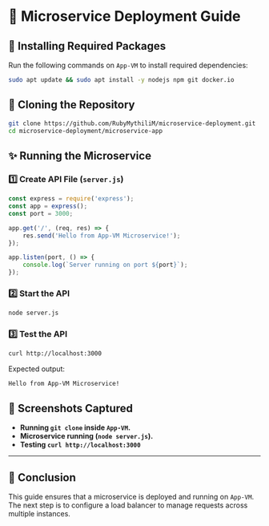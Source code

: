 # 🚀 Microservice Deployment Guide

## 📌 Installing Required Packages
Run the following commands on `App-VM` to install required dependencies:
```bash
sudo apt update && sudo apt install -y nodejs npm git docker.io
```

## 📂 Cloning the Repository
```bash
git clone https://github.com/RubyMythiliM/microservice-deployment.git
cd microservice-deployment/microservice-app
```

## ✨ Running the Microservice
### **1️⃣ Create API File (`server.js`)**
```javascript
const express = require('express');
const app = express();
const port = 3000;

app.get('/', (req, res) => {
    res.send('Hello from App-VM Microservice!');
});

app.listen(port, () => {
    console.log(`Server running on port ${port}`);
});
```

### **2️⃣ Start the API**
```bash
node server.js
```

### **3️⃣ Test the API**
```bash
curl http://localhost:3000
```
Expected output:
```
Hello from App-VM Microservice!
```

## 📸 Screenshots Captured
- **Running `git clone` inside `App-VM`.**
- **Microservice running (`node server.js`).**
- **Testing `curl http://localhost:3000`**

---

## 🎯 **Conclusion**
This guide ensures that a microservice is deployed and running on `App-VM`. The next step is to configure a load balancer to manage requests across multiple instances.
